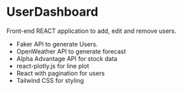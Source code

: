 # UserDashboard  
Front-end REACT application to add, edit and remove users.  
* Faker API to generate Users.  
* OpenWeather API to generate forecast  
* Alpha Advantage API for stock data  
* react-plotly.js for line plot  
* React with pagination for users  
* Tailwind CSS for styling


